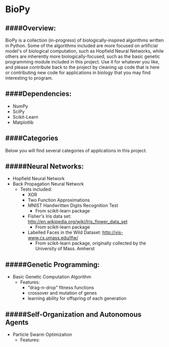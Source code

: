 # BioPy

####Overview:
----
BioPy is a collection (in-progress) of biologically-inspired algorithms written in Python. Some of the algorithms included are more focused on artificial model's of biological computation, such as Hopfield Neural Networks, while others are inherently more biologically-focused, such as the basic genetic programming module included in this project. Use it for whatever you like, and please contribute back to the project by cleaning up code that is here or contributing new code for
applications in biology that you may find interesting to program.

####Dependencies:
----
- NumPy
- SciPy
- Scikit-Learn
- Matplotlib

####Categories
----
Below you will find several categories of applications in this project.

#####Neural Networks:
----
- Hopfield Neural Network
- Back Propagation Neural Network
    - Tests included:
        - XOR
        - Two Function Approximations
        - MNIST Handwritten Digits Recognition Test
            - From scikit-learn package
        - Fisher's Iris data set: http://en.wikipedia.org/wiki/Iris_flower_data_set
            - From scikit-learn package
        - Labelled Faces in the Wild Dataset: http://vis-www.cs.umass.edu/lfw/
            - From scikit-learn package, originally collected by the University of Mass. Amherst

#####Genetic Programming:
----
- Basic Genetic Computation Algorithm
    - Features:
        - "drag-n-drop" fitness functions  
        - crossover and mutation of genes
        - learning ability for offspring of each generation

#####Self-Organization and Autonomous Agents
----
- Particle Swarm Optimization
    - Features:


